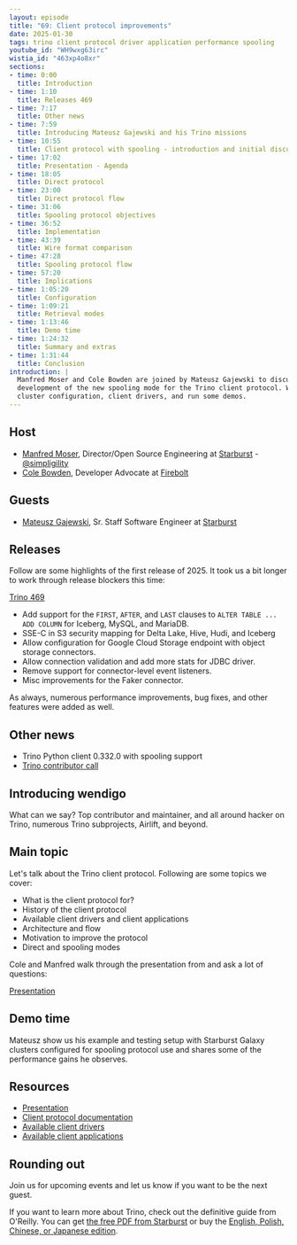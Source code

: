 ```yaml
---
layout: episode
title: "69: Client protocol improvements"
date: 2025-01-30
tags: trino client protocol driver application performance spooling
youtube_id: "WH9wxg63irc"
wistia_id: "463xp4o8xr"
sections:
- time: 0:00
  title: Introduction
- time: 1:10
  title: Releases 469
- time: 7:17
  title: Other news
- time: 7:59
  title: Introducing Mateusz Gajewski and his Trino missions
- time: 10:55
  title: Client protocol with spooling - introduction and initial discussion
- time: 17:02
  title: Presentation - Agenda
- time: 18:05 
  title: Direct protocol
- time: 23:00
  title: Direct protocol flow
- time: 31:06
  title: Spooling protocol objectives
- time: 36:52
  title: Implementation
- time: 43:39
  title: Wire format comparison
- time: 47:28
  title: Spooling protocol flow
- time: 57:20
  title: Implications
- time: 1:05:20
  title: Configuration
- time: 1:09:21
  title: Retrieval modes
- time: 1:13:46
  title: Demo time
- time: 1:24:32
  title: Summary and extras
- time: 1:31:44
  title: Conclusion
introduction: |
  Manfred Moser and Cole Bowden are joined by Mateusz Gajewski to discuss the
  development of the new spooling mode for the Trino client protocol. We look at
  cluster configuration, client drivers, and run some demos.
---
```


## Host

* [Manfred Moser](https://www.linkedin.com/in/manfredmoser), Director/Open
  Source Engineering at [Starburst]({{site.url}}/users.html#starburst) -
  [@simpligility](https://x.com/simpligility)
* [Cole Bowden](https://www.linkedin.com/in/cole-m-bowden), Developer Advocate
  at [Firebolt](https://www.firebolt.io/)
  
## Guests

* [Mateusz Gajewski](https://github.com/wendigo), Sr. Staff Software Engineer at 
  [Starburst]({{site.url}}/users.html#starburst)

## Releases

Follow are some highlights of the first release of 2025. It took us a bit longer to work through release blockers this time:

[Trino 469]({{site.baseurl}}/docs/current/release/release-469.html)

* Add support for the `FIRST`, `AFTER`, and `LAST` clauses to `ALTER TABLE ...
  ADD COLUMN` for Iceberg, MySQL, and MariaDB.
* SSE-C in S3 security mapping for Delta Lake, Hive, Hudi, and Iceberg
* Allow configuration for Google Cloud Storage endpoint with object storage
  connectors.
* Allow connection validation and add more stats for JDBC driver. 
* Remove support for connector-level event listeners.
* Misc improvements for the Faker connector.

As always, numerous performance improvements, bug fixes, and other features were
added as well.

## Other news

* Trino Python client 0.332.0 with spooling support
* [Trino contributor call](https://github.com/trinodb/trino/wiki/Contributor-meetings#trino-contributor-call-23-jan-2025)

## Introducing wendigo

What can we say? Top contributor and maintainer, and all around hacker on Trino,
numerous Trino subprojects, Airlift, and beyond.

## Main topic

Let's talk about the Trino client protocol. Following are some topics we cover:

* What is the client protocol for?
* History of the client protocol
* Available client drivers and client applications
* Architecture and flow
* Motivation to improve the protocol
* Direct and spooling modes

Cole and Manfred walk through the presentation from and ask a
lot of questions:

<div class="card-deck spacer-30">
    <a class="btn btn-pink" target="_blank"
    href="{{site.baseurl}}/assets/episode/tcb69-client-protocol.pdf">
        Presentation
    </a>
</div>

## Demo time

Mateusz show us his example and testing setup with Starburst Galaxy clusters
configured for spooling protocol use and shares some of the performance gains he
observes. 

## Resources

* [Presentation]({{site.baseurl}}/assets/episode/tcb69-client-protocol.pdf)
* [Client protocol documentation]({{site.baseurl}}/docs/current/client/client-protocol.html)
* [Available client drivers]({{site.baseurl}}/ecosystem/client-driver.html)
* [Available client applications]({{site.baseurl}}/ecosystem/client-application.html)

## Rounding out

Join us for upcoming events and let us know if you want to be the next guest.

If you want to learn more about Trino, check out the definitive guide from
O'Reilly. You can get [the free PDF from
Starburst](https://www.starburst.io/info/oreilly-trino-guide/) or buy the
[English, Polish, Chinese, or Japanese
edition]({{site.url}}/trino-the-definitive-guide.html).
